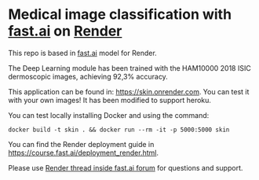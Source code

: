 #  Medical image classification with [fast.ai](https://www.fast.ai) on [Render](https://render.com)

This repo is based in [fast.ai](https://github.com/fastai/fastai) model for Render.

The Deep Learning module has been trained with the HAM10000 2018 ISIC dermoscopic images,
achieving 92,3% accuracy.

This application can be found in: https://skin.onrender.com. You can test it with your own images!
It has been modified to support heroku.

You can test locally installing Docker and using the command:

```
docker build -t skin . && docker run --rm -it -p 5000:5000 skin
```

You can find the Render deployment guide in https://course.fast.ai/deployment_render.html.

Please use [Render thread inside fast.ai forum](https://forums.fast.ai/t/deployment-platform-render/33953) for questions and support.

